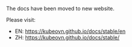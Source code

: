 The docs have been moved to new website.

Please visit:

- EN: https://kubeovn.github.io/docs/stable/en
- ZH: https://kubeovn.github.io/docs/stable/
